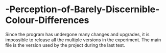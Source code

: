 # -Perception-of-Barely-Discernible-Colour-Differences

Since the program has undergone many changes and upgrades, it is impossible to release all the multiple versions in the experiment. The main file is the version used by the project during the last test.
